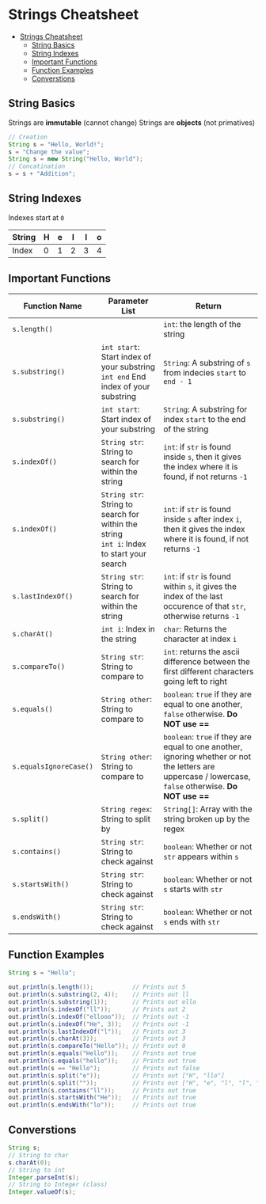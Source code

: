 # Strings Cheatsheet

- [Strings Cheatsheet](#strings-cheatsheet)
  - [String Basics](#string-basics)
  - [String Indexes](#string-indexes)
  - [Important Functions](#important-functions)
  - [Function Examples](#function-examples)
  - [Converstions](#converstions)

## String Basics

Strings are **immutable** (cannot change)
Strings are **objects** (not primatives)

```java
// Creation
String s = "Hello, World!";
s = "Change the value";
String s = new String("Hello, World");
// Concatination
s = s + "Addition";
```

## String Indexes

Indexes start at `0`

| String | H   | e   | l   | l   | o   |
| ------ | --- | --- | --- | --- | --- |
| Index  | 0   | 1   | 2   | 3   | 4   |

## Important Functions

| Function Name          | Parameter List                                                                        | Return                                                                                                                                                  |
| ---------------------- | ------------------------------------------------------------------------------------- | ------------------------------------------------------------------------------------------------------------------------------------------------------- |
| `s.length()`           |                                                                                       | `int`: the length of the string                                                                                                                         |
| `s.substring()`        | `int start`: Start index of your substring <br> `int end` End index of your substring | `String`: A substring of `s` from indecies `start` to `end - 1`                                                                                         |
| `s.substring()`        | `int start`: Start index of your substring                                            | `String`: A substring for index `start` to the end of the string                                                                                        |
| `s.indexOf()`          | `String str`: String to search for within the string                                  | `int`: if `str` is found inside `s`, then it gives the index where it is found, if not returns `-1`                                                     |
| `s.indexOf()` | `String str`: String to search for within the string <br> `int i`: Index to start your search | `int`: if `str` is found inside `s` after index `i`, then it gives the index where it is found, if not returns `-1` |
| `s.lastIndexOf()`      | `String str`: String to search for within the string                                  | `int`: if `str` is found within `s`, it gives the index of the last occurence of that `str`, otherwise returns `-1`                                     |
| `s.charAt()`           | `int i`: Index in the string                                                          | `char`: Returns the character at index `i`                                                                                                              |
| `s.compareTo()`        | `String str`: String to compare to                                                    | `int`: returns the ascii difference between the first different characters going left to right                                                          |
| `s.equals()`           | `String other`: String to compare to                                                  | `boolean`: `true` if they are equal to one another, `false` otherwise. **Do NOT use ==**                                                                |
| `s.equalsIgnoreCase()` | `String other`: String to compare to                                                  | `boolean`: `true` if they are equal to one another, ignoring whether or not the letters are uppercase / lowercase, `false` otherwise. **Do NOT use ==** |
| `s.split()`            | `String regex`: String to split by                                                    | `String[]`: Array with the string broken up by the regex                                                                                                |
| `s.contains()`         | `String str`: String to check against                                                 | `boolean`: Whether or not `str` appears within `s`                                                                                                      |
| `s.startsWith()` | `String str`: String to check against | `boolean`: Whether or not `s` starts with `str` |
| `s.endsWith()` | `String str`: String to check against | `boolean`: Whether or not `s` ends with `str` |

## Function Examples

``` java
String s = "Hello";

out.println(s.length());           // Prints out 5
out.println(s.substring(2, 4));    // Prints out ll
out.println(s.substring(1));       // Prints out ello
out.println(s.indexOf("ll"));      // Prints out 2
out.println(s.indexOf("ellooo"));  // Prints out -1
out.println(s.indexOf("He", 3));   // Prints out -1
out.println(s.lastIndexOf("l"));   // Prints out 3
out.println(s.charAt(3));          // Prints out 3
out.println(s.compareTo("Hello")); // Prints out 0
out.println(s.equals("Hello"));    // Prints out true
out.println(s.equals("hello"));    // Prints out true
out.println(s == "Hello");         // Prints out false
out.println(s.split("e"));         // Prints out ["H", "llo"]
out.println(s.split(""));          // Prints out ["H", "e", "l", "l", "o"]
out.println(s.contains("ll"));     // Prints out true
out.println(s.startsWith("He"));   // Prints out true
out.println(s.endsWith("lo"));     // Prints out true
```

## Converstions

``` java
String s;
// String to char
s.charAt(0);
// String to int
Integer.parseInt(s);
// String to Integer (class)
Integer.valueOf(s);
```
